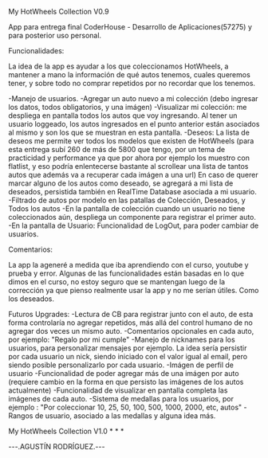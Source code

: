 My HotWheels Collection V0.9

App para entrega final CoderHouse - Desarrollo de Aplicaciones(57275) y para posterior uso personal.

Funcionalidades:

La idea de la app es ayudar a los que coleccionamos HotWheels, a mantener a mano la información de qué autos tenemos, cuales queremos tener, y sobre todo no comprar repetidos por no recordar que los tenemos.

-Manejo de usuarios.
-Agregar un auto nuevo a mi colección (debo ingresar los datos, todos obligatorios, y una imágen)
-Visualizar mi colección: me despliega en pantalla todos los autos que voy ingresando. Al tener un usuario loggeado, los autos ingresados en el punto anterior están asociados al mismo y son los que se muestran en esta pantalla.
-Deseos: La lista de deseos me permite ver todos los modelos que existen de HotWheels (para esta entrega subí 260 de más de 5800 que tengo, por un tema de practicidad y performance ya que por ahora por ejemplo los muestro con flatlist, y eso podría enlentecerse bastante al scrollear una lista de tantos autos que además va a recuperar cada imágen a una url)
En caso de querer marcar alguno de los autos como deseado, se agregará a mi lista de deseados, persistida también en RealTime Database asociada a mi usuario.
-Filtrado de autos por modelo en las patallas de Colección, Deseados, y Todos los autos
-En la pantalla de colección cuando un usuario no tiene coleccionados aún, despliega un componente para registrar el primer auto.
-En la pantalla de Usuario: Funcionalidad de LogOut, para poder cambiar de usuarios.

Comentarios:

La app la ageneré a medida que iba aprendiendo con el curso, youtube y prueba y error. Algunas de las funcionalidades están basadas en lo que dimos en el curso, no estoy seguro que se mantengan luego de la corrección ya que pienso realmente usar la app y no me serían útiles. Como los deseados.

Futuros Upgrades:
-Lectura de CB para registrar junto con el auto, de esta forma controlaría no agregar repetidos, más allá del control humano de no agregar dos veces un mismo auto.
-Comentarios opcionales en cada auto, por ejemplo: "Regalo por mi cumple"
-Manejo de nicknames para los usuarios, para personalizar mensajes por ejemplo. La idea sería persistir por cada usuario un nick, siendo iniciado con el valor igual al email, pero siendo posible personalizarlo por cada usuario.
-Imágen de perfil de usuario
-Funcionalidad de poder agregar más de una imágen por auto (requiere cambio en la forma en que persisto las imágenes de los autos actualmente)
-Funcionalidad de visualizar en pantalla completa las imágenes de cada auto.
-Sistema de medallas para los usuarios, por ejemplo : "Por coleccionar 10, 25, 50, 100, 500, 1000, 2000, etc, autos"
-Rangos de usuario, asociado a las medallas y alguna idea más.


My HotWheels Collection V1.0
*
*
*

---.AGUSTÍN RODRÍGUEZ.---